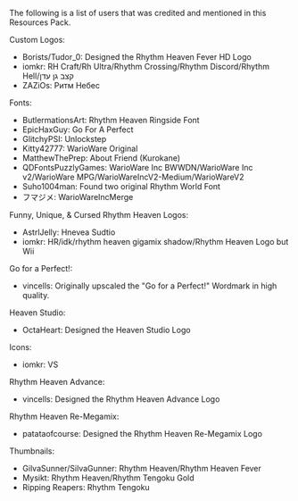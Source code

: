 The following is a list of users that was credited and mentioned in this Resources Pack.

Custom Logos:
- Borists/Tudor_0: Designed the Rhythm Heaven Fever HD Logo
- iomkr: RH Craft/Rh Ultra/Rhythm Crossing/Rhythm Discord/Rhythm Hell/קצב גן עדן
- ZAZiOs: Ритм Небес

Fonts:
- ButlermationsArt: Rhythm Heaven Ringside Font
- EpicHaxGuy: Go For A Perfect
- GlitchyPSI: Unlockstep
- Kitty42777: WarioWare Original
- MatthewThePrep: About Friend (Kurokane)
- QDFontsPuzzlyGames: WarioWare Inc BWWDN/WarioWare Inc v2/WarioWare MPG/WarioWareIncV2-Medium/WarioWareV2
- Suho1004man: Found two original Rhythm World Font
- フマジメ: WarioWareIncMerge

Funny, Unique, & Cursed Rhythm Heaven Logos:
- AstrlJelly: Hnevea Sudtio
- iomkr: HR/idk/rhythm heaven gigamix shadow/Rhythm Heaven Logo but Wii

Go for a Perfect!:
- vincells: Originally upscaled the "Go for a Perfect!" Wordmark in high quality.

Heaven Studio:
- OctaHeart: Designed the Heaven Studio Logo

Icons:
- iomkr: VS

Rhythm Heaven Advance:
- vincells: Designed the Rhythm Heaven Advance Logo

Rhythm Heaven Re-Megamix:
- patataofcourse: Designed the Rhythm Heaven Re-Megamix Logo

Thumbnails:
- GilvaSunner/SilvaGunner: Rhythm Heaven/Rhythm Heaven Fever
- Mysikt: Rhythm Heaven/Rhythm Tengoku Gold
- Ripping Reapers: Rhythm Tengoku
